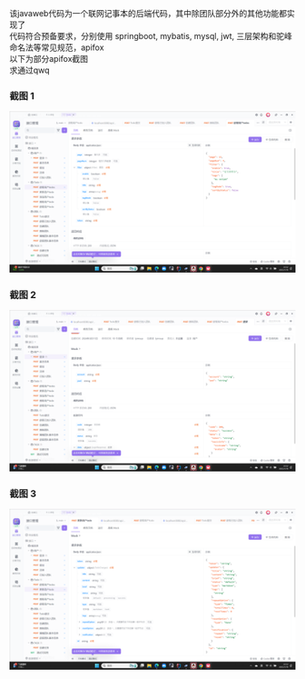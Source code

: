 该javaweb代码为一个联网记事本的后端代码，其中除团队部分外的其他功能都实现了<br>
代码符合预备要求，分别使用 springboot, mybatis, mysql, jwt, 三层架构和驼峰命名法等常见规范，apifox<br>
以下为部分apifox截图<br>
求通过qwq<br>
### 截图 1
![截图 1](pic/Desktop%20Screenshot%202025.01.10%20-%2022.52.19.11.png)

### 截图 2
![截图 2](pic/Desktop%20Screenshot%202025.01.10%20-%2022.52.45.42.png)

### 截图 3
![截图 3](pic/Desktop%20Screenshot%202025.01.10%20-%2022.53.03.91.png)

